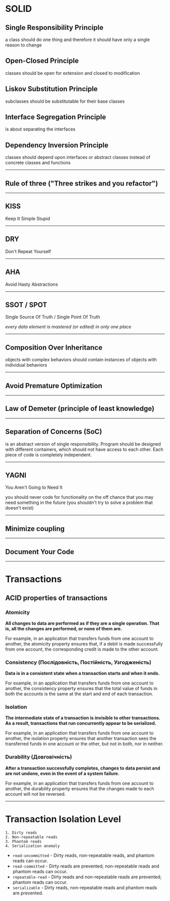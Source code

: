 # SOLID

## Single Responsibility Principle
a class should do one thing and therefore it should have only a single reason to change

## Open-Closed Principle
classes should be open for extension and closed to modification

## Liskov Substitution Principle
subclasses should be substitutable for their base classes

## Interface Segregation Principle
is about separating the interfaces

## Dependency Inversion Principle
classes should depend upon interfaces or abstract classes instead of concrete classes and functions

---
## Rule of three ("Three strikes and you refactor")

---
## KISS
Keep It Simple Stupid

---
## DRY
Don't Repeat Yourself

---
## AHA
Avoid Hasty Abstractions

---
## SSOT / SPOT

Single Source Of Truth / Single Point Of Truth

_every data element is mastered (or edited) in only one place_

---
## Composition Over Inheritance

objects with complex behaviors should contain instances of objects with individual behaviors

---
## Avoid Premature Optimization

---
## Law of Demeter (principle of least knowledge)

---
## Separation of Concerns (SoC)

is an abstract version of single responsibility. Program should be designed with different containers, which should not have access to each other. Each piece of code is completely independent.

---
## YAGNI

You Aren't Going to Need It

you should never code for functionality on the off chance that you may need something in the future (you shouldn't try to solve a problem that doesn't exist)

---
## Minimize coupling

---
## Document Your Code

---
# Transactions

## ACID properties of transactions

### Atomicity
**All changes to data are performed as if they are a single operation. That is, all the changes are performed, or none of them are.**

For example, in an application that transfers funds from one account to another, the atomicity property ensures that, if a debit is made successfully from one account, the corresponding credit is made to the other account.

### Consistency (Послідовність, Постійність, Узгодженість)
**Data is in a consistent state when a transaction starts and when it ends.**

For example, in an application that transfers funds from one account to another, the consistency property ensures that the total value of funds in both the accounts is the same at the start and end of each transaction.

### Isolation
**The intermediate state of a transaction is invisible to other transactions. As a result, transactions that run concurrently appear to be serialized.**

For example, in an application that transfers funds from one account to another, the isolation property ensures that another transaction sees the transferred funds in one account or the other, but not in both, nor in neither.

### Durability (Довговічність)
**After a transaction successfully completes, changes to data persist and are not undone, even in the event of a system failure.**

For example, in an application that transfers funds from one account to another, the durability property ensures that the changes made to each account will not be reversed.

---

# Transaction Isolation Level 

    1. Dirty reads
    2. Non-repeatable reads
    3. Phantom reads
    4. Serialization anomaly

 - `read-uncommitted` - Dirty reads, non-repeatable reads, and phantom reads can occur.
 - `read-committed` - Dirty reads are prevented; non-repeatable reads and phantom reads can occur.
 - `repeatable-read` - Dirty reads and non-repeatable reads are prevented; phantom reads can occur.
 - `serializable` - Dirty reads, non-repeatable reads and phantom reads are prevented.